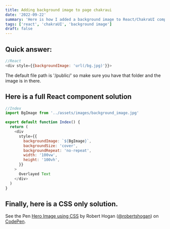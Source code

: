 ```yaml
---
title: Adding background image to page chakraui
date: '2022-09-22'
summary: 'Here is how I added a background image to React/ChakraUI components'
tags: ['react', 'chakraUI', 'background image']
draft: false
---
```


## Quick answer:

```js
//React
<div style={{backgroundImage: 'url(/bg.jpg)'}}>
```

The default file path is '/public/' so make sure you have that folder and the image is in there.

## Here is a full React component solution

```js
//Index
import BgImage from '../assets/images/background_image.jpg'

export default function Index() {
  return (
    <div
      style={{
        backgroundImage: `${BgImage}`,
        backgroundSize: 'cover',
        backgroundRepeat: 'no-repeat',
        width: '100vw',
        height: '100vh',
      }}
    >
      Overlayed Text
    </div>
  )
}
```

## Finally, here is a CSS only solution.

<p class="codepen" data-height="300" data-default-tab="html,result" data-slug-hash="oNdergM" data-user="robertshogan" >
  <span>See the Pen <a href="https://codepen.io/robertshogan/pen/oNdergM">
  Hero Image using CSS</a> by Robert Hogan (<a href="https://codepen.io/robertshogan">@robertshogan</a>)
  on <a href="https://codepen.io">CodePen</a>.</span>
</p>
<script async src="https://cpwebassets.codepen.io/assets/embed/ei.js"></script>
